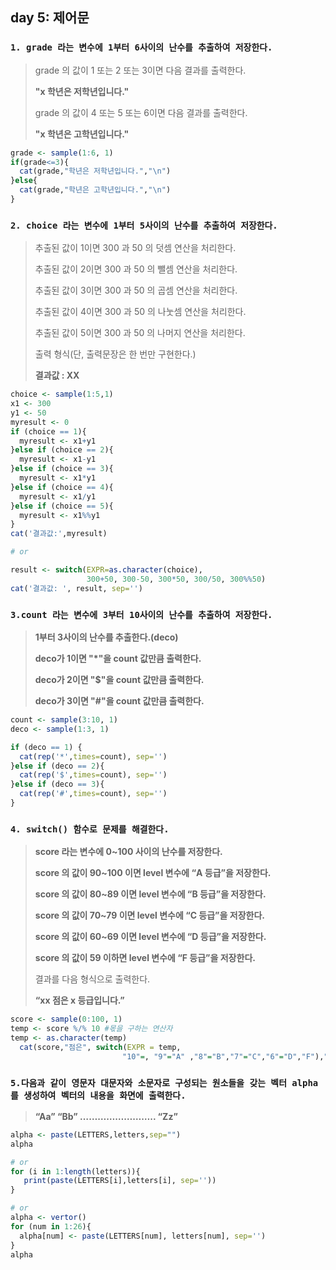 ## day 5: 제어문

### `1. grade 라는 변수에 1부터 6사이의 난수를 추출하여 저장한다. `

>  grade 의 값이 1 또는 2 또는 3이면 다음 결과를 출력한다.
>
>   **"x 학년은 저학년입니다."**
>
>   grade 의 값이 4 또는 5 또는 6이면 다음 결과를 출력한다.
>
>   **"x 학년은 고학년입니다."**

``` R
grade <- sample(1:6, 1)
if(grade<=3){
  cat(grade,"학년은 저학년입니다.","\n")
}else{
  cat(grade,"학년은 고학년입니다.","\n")
}
```



### `2. choice 라는 변수에 1부터 5사이의 난수를 추출하여 저장한다. `

> 추출된 값이 1이면 300 과 50 의 덧셈 연산을 처리한다.
>
> 추출된 값이 2이면 300 과 50 의 뺄셈 연산을 처리한다.
>
> 추출된 값이 3이면 300 과 50 의 곱셈 연산을 처리한다.
>
> 추출된 값이 4이면 300 과 50 의 나눗셈 연산을 처리한다.
>
> 추출된 값이 5이면 300 과 50 의 나머지 연산을 처리한다.
>
> 출력 형식(단, 출력문장은 한 번만 구현한다.)
>
> **결과값 : XX**

``` R
choice <- sample(1:5,1)
x1 <- 300
y1 <- 50
myresult <- 0
if (choice == 1){
  myresult <- x1+y1
}else if (choice == 2){
  myresult <- x1-y1
}else if (choice == 3){
  myresult <- x1*y1
}else if (choice == 4){
  myresult <- x1/y1
}else if (choice == 5){
  myresult <- x1%%y1
}
cat('결과값:',myresult)

# or

result <- switch(EXPR=as.character(choice),
                 300+50, 300-50, 300*50, 300/50, 300%%50)
cat('결과값: ', result, sep='')

```

### `3.count 라는 변수에 3부터 10사이의 난수를 추출하여 저장한다. `

> **1부터 3사이의 난수를 추출한다.(deco)**
>
> **deco가 1이면 "*"을 count 값만큼 출력한다.**
>
> **deco가 2이면 "$"을 count 값만큼 출력한다.**
>
> **deco가 3이면 "#"을 count 값만큼 출력한다.**

``` R
count <- sample(3:10, 1)
deco <- sample(1:3, 1)

if (deco == 1) {
  cat(rep('*',times=count), sep='')
}else if (deco == 2){
  cat(rep('$',times=count), sep='')
}else if (deco == 3){
  cat(rep('#',times=count), sep='')
}
```



### `4. switch() 함수로 문제를 해결한다.`

> **score 라는 변수에 0~100 사이의 난수를 저장한다.**
>
> **score 의 값이 90~100 이면 level 변수에 “A 등급”을 저장한다.**
>
> **score 의 값이 80~89 이면 level 변수에 “B 등급”을 저장한다.**
>
> **score 의 값이 70~79 이면 level 변수에 “C 등급”을 저장한다.**
>
> **score 의 값이 60~69 이면 level 변수에 “D 등급”을 저장한다.**
>
> **score 의 값이 59 이하면 level 변수에 “F 등급”을 저장한다.**
>
> 결과를 다음 형식으로 출력한다.
>
> **“xx 점은 x 등급입니다.”**

``` R
score <- sample(0:100, 1)
temp <- score %/% 10 #몫을 구하는 연산자
temp <- as.character(temp) 
  cat(score,"점은", switch(EXPR = temp, 
                         "10"=, "9"="A" ,"8"="B","7"="C","6"="D","F"),"등급 입니다.","\n")

```



### `5.다음과 같이 영문자 대문자와 소문자로 구성되는 원소들을 갖는 벡터 alpha 를 생성하여 벡터의 내용을 화면에 출력한다.`

> **“Aa” “Bb” …………………….. “Zz”**

``` R
alpha <- paste(LETTERS,letters,sep="")
alpha

# or
for (i in 1:length(letters)){
   print(paste(LETTERS[i],letters[i], sep=''))
}

# or
alpha <- vertor()
for (num in 1:26){
  alpha[num] <- paste(LETTERS[num], letters[num], sep='')
}
alpha

```

